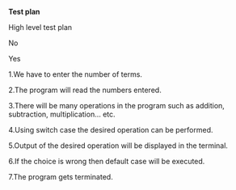 **Test plan**

High level test plan

No

Yes

1.We have to enter the number of terms.

2.The program will read the numbers entered.

3.There will be many operations in the program such as addition,
subtraction, multiplication… etc.

4.Using switch case the desired operation can be performed.

5.Output of the desired operation will be displayed in the terminal.

6.If the choice is wrong then default case will be executed.

7.The program gets terminated.
